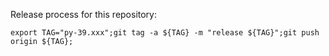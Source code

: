 Release process for this repository:

```
export TAG="py-39.xxx";git tag -a ${TAG} -m "release ${TAG}";git push origin ${TAG};
```

